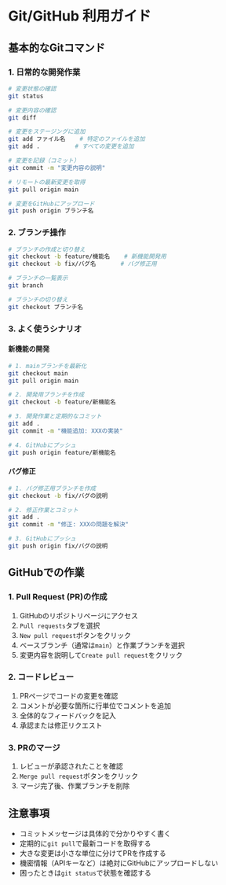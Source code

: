 # Git/GitHub 利用ガイド

## 基本的なGitコマンド

### 1. 日常的な開発作業

```bash
# 変更状態の確認
git status

# 変更内容の確認
git diff

# 変更をステージングに追加
git add ファイル名    # 特定のファイルを追加
git add .          # すべての変更を追加

# 変更を記録（コミット）
git commit -m "変更内容の説明"

# リモートの最新変更を取得
git pull origin main

# 変更をGitHubにアップロード
git push origin ブランチ名
```

### 2. ブランチ操作

```bash
# ブランチの作成と切り替え
git checkout -b feature/機能名    # 新機能開発用
git checkout -b fix/バグ名       # バグ修正用

# ブランチの一覧表示
git branch

# ブランチの切り替え
git checkout ブランチ名
```

### 3. よく使うシナリオ

#### 新機能の開発
```bash
# 1. mainブランチを最新化
git checkout main
git pull origin main

# 2. 開発用ブランチを作成
git checkout -b feature/新機能名

# 3. 開発作業と定期的なコミット
git add .
git commit -m "機能追加: XXXの実装"

# 4. GitHubにプッシュ
git push origin feature/新機能名
```

#### バグ修正
```bash
# 1. バグ修正用ブランチを作成
git checkout -b fix/バグの説明

# 2. 修正作業とコミット
git add .
git commit -m "修正: XXXの問題を解決"

# 3. GitHubにプッシュ
git push origin fix/バグの説明
```

## GitHubでの作業

### 1. Pull Request (PR)の作成
1. GitHubのリポジトリページにアクセス
2. `Pull requests`タブを選択
3. `New pull request`ボタンをクリック
4. ベースブランチ（通常は`main`）と作業ブランチを選択
5. 変更内容を説明して`Create pull request`をクリック

### 2. コードレビュー
1. PRページでコードの変更を確認
2. コメントが必要な箇所に行単位でコメントを追加
3. 全体的なフィードバックを記入
4. 承認または修正リクエスト

### 3. PRのマージ
1. レビューが承認されたことを確認
2. `Merge pull request`ボタンをクリック
3. マージ完了後、作業ブランチを削除

## 注意事項

- コミットメッセージは具体的で分かりやすく書く
- 定期的に`git pull`で最新コードを取得する
- 大きな変更は小さな単位に分けてPRを作成する
- 機密情報（APIキーなど）は絶対にGitHubにアップロードしない
- 困ったときは`git status`で状態を確認する 